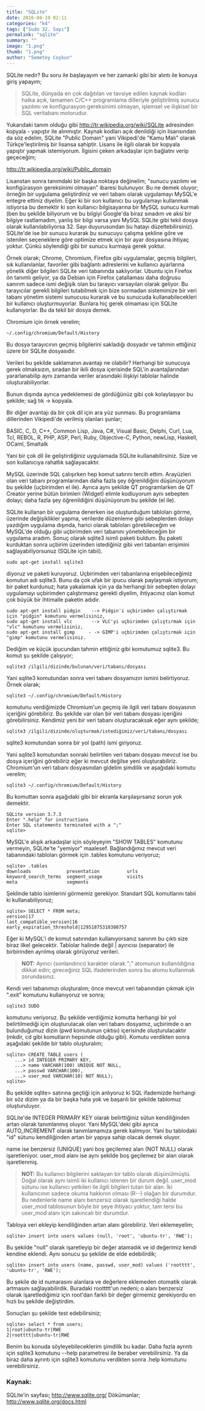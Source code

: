 ```yaml
---
title: "SQLite"
date: 2016-04-19 02:11
categories: "k4"
tags: ["Sudo 32. Sayı"]
permalink: "sqlite"
summary: ""
image: "1.png"
thumb: "1.png"
author: "Semetey Coşkun"
---
```


SQLite nedir? Bu soru ile başlayayım ve her zamanki gibi bir alıntı ile konuya giriş yapayım;

>SQLite, dünyada en çok dağıtılan ve tavsiye edilen kaynak kodları halka açık, tamamen C/C++ programlama dilleriyle geliştirilmiş sunucu yazılımı ve konfigurasyon gereksinimi olmayan, işlemsel ve ilişkisel bir SQL veritabanı motorudur.

Yukarıdaki tanım olduğu gibi <http://tr.wikipedia.org/wiki/SQLite> adresinden kopyala - yapıştır ile alınmıştır. Kaynak kodları açık denildiği için lisansından da söz edelim, SQLite "Public Domain" yani Vikipedi'de "Kamu Malı" olarak Türkçe'leştirilmiş bir lisansa sahiptir. Lisans ile ilgili olarak bir kopyala yapıştır yapmak istemiyorum. İlgisini çeken arkadaşlar için bağlatnı verip geçeceğim;

<http://tr.wikipedia.org/wiki/Public_domain>

Lisanstan sonra tanımdaki bir başka noktaya değinelim; "sunucu yazılımı ve konfigürasyon gereksinimi olmayan" ibaresi bulunuyor. Bu ne demek oluyor; örneğin bir uygulama geliştirdiniz ve veri tabanı olarak uygulamayı MySQL'e entegre ettiniz diyelim. Eğer ki bir son kullanıcı bu uygulamayı kullanmak istiyorsa bu demektir ki son kullanıcı bilgisayarına bir MySQL sunucu kurmalı (ben bu şekilde biliyorum ve bu bilgiyi Google'da biraz sınadım ve aksi bir bilgiye rastlamadım, yanlış bir bilgi varsa yani MySQL SQLite gibi tekil dosya olarak kullanılabiliyorsa 32. Sayı duyurusundan bu hatayı düzeltebilirsiniz). SQLite'de ise bir sunucu kurarak bu sunucuyu çalışma şekline göre ve istenilen seçeneklere göre optimize etmek için bir ayar dosyasına ihtiyaç yoktur. Çünkü söylendiği gibi bir sunucu kurmaya gerek yoktur.

Örnek olarak; Chrome, Chromium, Firefox gibi uygulamalar, geçmiş bilgileri, sık kullanılanlar, favoriler gibi bağlantı adreslerini ve kullanıcı ayarlarına yönelik diğer bilgileri SQLite veri tabanında saklıyorlar. Ubuntu için Firefox ön tanımlı geliyor, ya da Debian için Firefox çatallaması daha doğrusu sanırım sadece ismi değişik olan bu tarayıcı varsayılan olarak geliyor. Bu tarayıcılar gerekli bilgileri tutabilmek için bize sormadan sistemimize bir veri tabanı yönetim sistemi sunucusu kurarak ve bu sunucuda kullanabilecekleri bir kullanıcı oluşturmuyorlar. Bunlara hiç gerek olmaması için SQLite kullanıyorlar. Bu da tekil bir dosya demek.

Chromium için örnek verelim;

```
~/.config/chromium/Default/History
```

Bu dosya tarayıcının geçmiş bilgilerini sakladığı dosyadır ve tahmin ettiğiniz üzere bir SQLite dosyasıdır. 

Verileri bu şekilde saklamanın avantajı ne olabilir? Herhangi bir sunucuya gerek olmaksızın, sıradan bir ikili dosya içerisinde SQL'in avantajlarından yararlanabilip aynı zamanda veriler arasındaki ilişkiyi tablolar halinde oluşturabiliyorlar. 

Bunun dışında ayrıca yedeklemesi de gördüğünüz gibi çok kolaylaşıyor bu şekilde; sağ tık -> kopyala.

Bir diğer avantajı da bir çok dil için ara yüz sunması. Bu programlama dillerinden Vikipedi'de verilmiş olanları şunlar;

BASIC, C, D, C++, Common Lisp, Java, C#, Visual Basic, Delphi, Curl, Lua, Tcl, REBOL, R, PHP, ASP, Perl, Ruby, Objective-C, Python, newLisp, Haskell, OCaml, Smaltalk

Yani bir çok dil ile geliştirdiğiniz uygulamada SQLite kullanabilirsiniz. Size ve son kullanıcıya rahatlık sağlayacaktır.

MySQL üzerinde SQL çalışırken hep komut satırını tercih ettim. Arayüzleri olan veri tabanı programlarından daha fazla şey öğrenildiğini düşünüyorum bu şekilde (uçbirimden el ile). Ayrıca aynı şekilde QT programlarken de QT Creator yerine bütün birimleri (Widget) elimle kodluyorum aynı sebepten dolayı; daha fazla şey öğrenildiğini düşünüyorum bu şekilde (el ile). 

SQLite kullanan bir uygulama denerken ise oluşturduğum tabloları görme, üzerinde değişiklikler yapma, verilerde düzenleme gibi sebeplerden dolayı yazdığım uygulama dışında, harici olarak tabloları görebileceğim ve MySQL'de olduğu gibi uçbirimden veri tabanını yönetebileceğim bir uygulama aradım. Sonuç olarak sqlite3 isimli paketi buldum. Bu paketi kurduktan sonra uçbirim üzerinden istediğiniz gibi veri tabanları erişimini sağlayabiliyorsunuz (SQLite için tabii).

```
sudo apt-get install sqlite3
```

diyoruz ve paketi kuruyoruz. Uçbirimden veri tabanlarına erişebileceğimiz komutun adı sqlite3. Bunu da çok ufak bir ipucu olarak paylaşmak istiyorum; bir paket kurdunuz; hata yakalamak için ya da herhangi bir sebepten dolayı uygulamayı uçbirimden çalıştırmanız gerekti diyelim, ihtiyacınız olan komut çok büyük bir ihtimalle paketin adıdır.

```
sudo apt-get install pidgin    --> Pidgin'i uçbirimden çalıştırmak için "pidgin" komutunu vermelisiniz,
sudo apt-get install vlc       --> VLC'yi uçbirimden çalıştırmak için "vlc" komutunu vermelisiniz,
sudo apt-get install gimp     - -> GIMP'i uçbirimden çalıştırmak için "gimp" komutunu vermelisiniz.
```

Dediğim ve küçük ipucundan tahmin ettiğiniz gibi komutumuz sqlite3. Bu komut şu şekilde çalışıyor;

```
sqlite3 /ilgili/dizinde/bulunan/veri/tabanı/dosyası
```

Yani sqlite3 komutundan sonra veri tabanı dosyamızın ismini belirtiyoruz. Örnek olarak;

```
sqlite3 ~/.config/chromium/Default/History
```

komutunu verdiğimizde Chromium'un geçmiş ile ilgili veri tabanı dosyasının içeriğini görebiliriz. Bu şekilde var olan bir veri tabanı dosyası içeriğini görebilirsiniz. Kendimiz yeni bir veri tabanı oluşturacaksak eğer aynı şekilde;

```
sqlite3 /ilgili/dizinde/oluşturmak/istediğimiz/veri/tabanı/dosyası
```

sqlite3 komutundan sonra bir yol (path) ismi giriyoruz.

Yani sqlite3 komutundan sonraki belirtilen veri tabanı dosyası mevcut ise bu dosya içeriğini görebiliriz eğer ki mevcut değilse yeni oluşturabiliriz. Chromium'un veri tabanı dosyasından gidelim şimdilik ve aşağıdaki komutu verelim;

```
sqlite3 ~/.config/chromium/Default/History
```

Bu komuttan sonra aşağıdaki gibi bir ekranla karşılaşırsanız sorun yok demektir. 

```
SQLite version 3.7.3
Enter ".help" for instructions
Enter SQL statements terminated with a ";"
sqlite> 
```

MySQL'e alışık arkadaşlar için söyleyeyim "SHOW TABLES" komutunu vermeyin, SQLite'te "yemiyor" maalesef. Bağlandığımız mevcut veri tabanındaki tabloları görmek için  .tables komutunu veriyoruz;

```
sqlite> .tables
downloads             presentation          urls                
keyword_search_terms  segment_usage         visits              
meta                  segments   
```

Şeklinde tablo isimlerini görmemiz gerekiyor. Standart SQL komutlarını tabii ki kullanabiliyoruz;

```
sqlite> SELECT * FROM meta;
version|17
last_compatible_version|16
early_expiration_threshold|12951875310380757
```

Eğer ki MySQL'i de komut satırından kullanıyorsanız sanırım bu çıktı size biraz ilkel gelecektir. Tablolar halinde değil | ayırıcısı (separator) ile birbirinden ayrılmış olarak görüyoruz verileri.

>**NOT:** Ayırıcı (sonlandırıcı) karakter olarak ";" atomunun kullanıldığına dikkat edin; gireceğiniz SQL ifadelerinden sonra bu atomu kullanmak zorundasınız.

Kendi veri tabanımızı oluşturalım; önce mevcut veri tabanından çıkmak için ".exit" komutunu kullanıyoruz ve sonra;

```
sqlite3 SUDO
```

komutunu veriyoruz. Bu şekilde verdiğimiz komutta herhangi bir yol belirtilmediği için oluşturulacak olan veri tabanı dosyamız, uçbirimde o an bulunduğumuz dizin (pwd komutunun çıktısı) içerisinde oluşturulacaktır (mkdir, cd gibi komutların hepsinde olduğu gibi). Komutu verdikten sonra aşağıdaki şekilde bir tablo oluşturalım;

```
sqlite> CREATE TABLE users (
   ...> id INTEGER PRIMARY KEY, 
   ...> name VARCHAR(100) UNIQUE NOT NULL, 
   ...> passwd VARCHAR(100), 
   ...> user_mod VARCHAR(10) NOT NULL);
sqlite> 
```

Bu şekilde sqlite> satırına geçtiği için anlıyoruz ki SQL ifademizde herhangi bir söz dizim ya da bir başka hata yok ve başarılı bir şekilde tablomuz oluşturuluyor. 

SQLite'de INTEGER PRIMARY KEY  olarak belirttiğiniz sütun kendiliğinden artan olarak tanımlanmış oluyor. Yani MySQL'deki gibi ayrıca AUTO_INCREMENT olarak tanımlamamıza gerek kalmıyor. Yani bu tablodaki "id" sütunu kendiliğinden artan bir yapıya sahip olacak demek oluyor.

name ise benzersiz (UNIQUE) yani boş geçilemez alan (NOT NULL) olarak işaretleniyor.
user_mod alanı ise aynı şekilde boş geçilemez bir alan olarak işaretlenmiş.

>**NOT:** Bu kullanıcı bilgilerini saklayan bir tablo olarak düşünülmüştü. Doğal olarak aynı isimli iki kullanıcı istenen bir durum değil. user_mod sütunu ise kullanıcı yetkileri ile ilgili bilgileri tutan bir alan. İki kullanıcının sadece okuma hakkının olması (R--) olağan bir durumdur. Bu nedenlerle name alanı benzersiz olarak işaretlendiği halde user_mod tablosunun böyle bir şeye ihtiyacı yoktur, tam tersi bu user_mod alanı için sakıncalı bir durumdur.

Tabloya veri ekleyip kendiliğinden artan alanı görebiliriz. Veri eklemeyelim;

```
sqlite> insert into users values (null, 'root', 'ubuntu-tr', 'RWE');
```

Bu şekilde "null" olarak işaretleyip bir değer atamadık ve id değerimiz kendi kendine eklendi. Aynı sonucu şu şekilde de elde edebilirdik;

```
sqlite> insert into users (name, passwd, user_mod) values ('rootttt', 'ubuntu-tr', 'RWE');
```

Bu şekile de id numarasını alanlara ve değerlere eklemeden otomatik olarak artmasını sağlayabilirdik. Buradaki roottttt'un nedeni; o alanı benzersiz olarak işaretlediğimiz için root'dan farklı bir değer girmemiz gerekiyordu en hızlı bu şekilde değiştirdim.

Sonuçları şu şekilde test edebilirsiniz;

```
sqlite> select * from users;
1|root|ubuntu-tr|RWE
2|rootttt|ubuntu-tr|RWE
```

Benim bu konuda söyleyebileceklerim şimdilik bu kadar. Daha fazla ayrıntı için sqlite3 komutunu --help parametresi ile beraber verebilirsiniz. Ya da biraz daha ayrıntı için sqlite3 komutunu verdikten sonra .help komutunu verebilirsiniz.

### Kaynak:
SQLite'in sayfası; <http://www.sqlite.org/>
Dökümanlar; <http://www.sqlite.org/docs.html>
